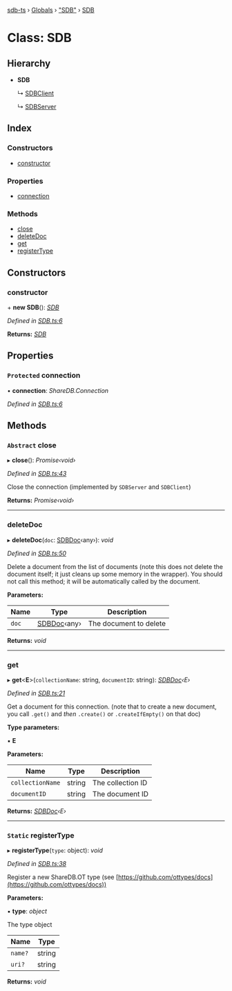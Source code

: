 [sdb-ts](../README.md) › [Globals](../globals.md) › ["SDB"](../modules/_sdb_.md) › [SDB](_sdb_.sdb.md)

# Class: SDB

## Hierarchy

* **SDB**

  ↳ [SDBClient](_sdbclient_.sdbclient.md)

  ↳ [SDBServer](_sdbserver_.sdbserver.md)

## Index

### Constructors

* [constructor](_sdb_.sdb.md#constructor)

### Properties

* [connection](_sdb_.sdb.md#protected-connection)

### Methods

* [close](_sdb_.sdb.md#abstract-close)
* [deleteDoc](_sdb_.sdb.md#deletedoc)
* [get](_sdb_.sdb.md#get)
* [registerType](_sdb_.sdb.md#static-registertype)

## Constructors

###  constructor

\+ **new SDB**(): *[SDB](_sdb_.sdb.md)*

*Defined in [SDB.ts:6](https://github.com/soney/sdb-ts/blob/2d09328/src/SDB.ts#L6)*

**Returns:** *[SDB](_sdb_.sdb.md)*

## Properties

### `Protected` connection

• **connection**: *ShareDB.Connection*

*Defined in [SDB.ts:6](https://github.com/soney/sdb-ts/blob/2d09328/src/SDB.ts#L6)*

## Methods

### `Abstract` close

▸ **close**(): *Promise‹void›*

*Defined in [SDB.ts:43](https://github.com/soney/sdb-ts/blob/2d09328/src/SDB.ts#L43)*

Close the connection (implemented by `SDBServer` and `SDBClient`)

**Returns:** *Promise‹void›*

___

###  deleteDoc

▸ **deleteDoc**(`doc`: [SDBDoc](_sdbdoc_.sdbdoc.md)‹any›): *void*

*Defined in [SDB.ts:50](https://github.com/soney/sdb-ts/blob/2d09328/src/SDB.ts#L50)*

Delete a document from the list of documents (note this does not delete the document itself; it just cleans up some memory in the wrapper).
You should not call this method; it will be automatically called by the document.

**Parameters:**

Name | Type | Description |
------ | ------ | ------ |
`doc` | [SDBDoc](_sdbdoc_.sdbdoc.md)‹any› | The document to delete  |

**Returns:** *void*

___

###  get

▸ **get**<**E**>(`collectionName`: string, `documentID`: string): *[SDBDoc](_sdbdoc_.sdbdoc.md)‹E›*

*Defined in [SDB.ts:21](https://github.com/soney/sdb-ts/blob/2d09328/src/SDB.ts#L21)*

Get a document for this connection. (note that to create a new document, you call `.get()` and *then* `.create()` or `.createIfEmpty()` on that doc)

**Type parameters:**

▪ **E**

**Parameters:**

Name | Type | Description |
------ | ------ | ------ |
`collectionName` | string | The collection ID |
`documentID` | string | The document ID  |

**Returns:** *[SDBDoc](_sdbdoc_.sdbdoc.md)‹E›*

___

### `Static` registerType

▸ **registerType**(`type`: object): *void*

*Defined in [SDB.ts:38](https://github.com/soney/sdb-ts/blob/2d09328/src/SDB.ts#L38)*

Register a new ShareDB.OT type (see [https://github.com/ottypes/docs](https://github.com/ottypes/docs))

**Parameters:**

▪ **type**: *object*

The type object

Name | Type |
------ | ------ |
`name?` | string |
`uri?` | string |

**Returns:** *void*
